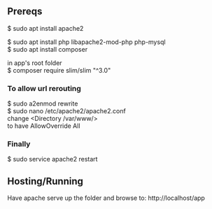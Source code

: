 ## Prereqs  
$ sudo apt install apache2  

$ sudo apt install php libapache2-mod-php php-mysql  
$ sudo apt install composer  

in app's root folder  
$ composer require slim/slim "^3.0"  

### To allow url rerouting
$ sudo a2enmod rewrite  
$ sudo nano /etc/apache2/apache2.conf  
	change <Directory /var/www/>  
		to have AllowOverride All  

### Finally
$ sudo service apache2 restart

## Hosting/Running
Have apache serve up the folder and browse to: http://localhost/app  